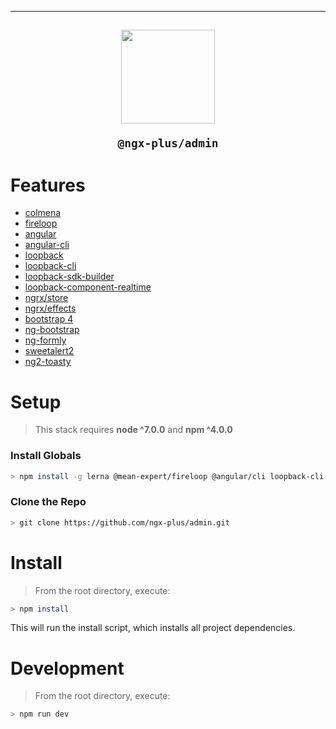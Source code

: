 * * *

<h2 align="center">

<img src="https://github.com/ngx-plus/admin/blob/master/apps/webapp/src/assets/img/ngx-plus-light.png" width="150px" />

```console
@ngx-plus/admin
```

</h2>

# Features

-   <a href="https://github.com/colmena/colmena">colmena</a>
-   <a href="http://fireloop.io">fireloop</a>
-   <a href="https://angular.io/">angular</a>
-   <a href="https://github.com/angular/angular-cli">angular-cli</a>
-   <a href="http://loopback.io/doc/index.html">loopback</a>
-   <a href="https://github.com/strongloop/loopback-cli">loopback-cli</a>
-   <a href="https://github.com/mean-expert-official/loopback-sdk-builder">loopback-sdk-builder</a>
-   <a href="https://github.com/mean-expert-official/loopback-component-realtime">loopback-component-realtime</a>
-   <a href="https://github.com/ngrx/store">ngrx/store</a>
-   <a href="https://github.com/ngrx/effects">ngrx/effects</a>
-   <a href="http://v4-alpha.getbootstrap.com/">bootstrap 4</a>
-   <a href="https://ng-bootstrap.github.io/#/home">ng-bootstrap</a>
-   <a href="https://github.com/formly-js/ng-formly">ng-formly</a>
-   <a href="https://limonte.github.io/sweetalert2/">sweetalert2</a>
-   <a href="https://github.com/akserg/ng2-toasty">ng2-toasty</a>

# Setup

> This stack requires <b>node ^7.0.0</b> and <b>npm ^4.0.0</b>

### Install Globals

```sh
> npm install -g lerna @mean-expert/fireloop @angular/cli loopback-cli nodemon
```

### Clone the Repo

```sh
> git clone https://github.com/ngx-plus/admin.git
```

# Install

> From the root directory, execute:

```sh
> npm install
```

This will run the install script, which installs all project dependencies.

# Development

> From the root directory, execute:

```sh
> npm run dev
```
